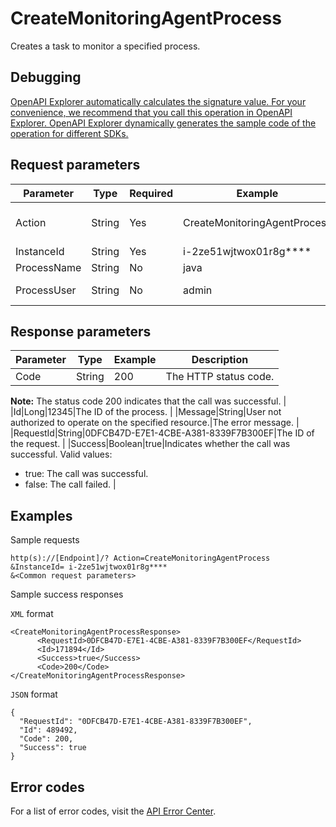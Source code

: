 # CreateMonitoringAgentProcess

Creates a task to monitor a specified process.

## Debugging

[OpenAPI Explorer automatically calculates the signature value. For your convenience, we recommend that you call this operation in OpenAPI Explorer. OpenAPI Explorer dynamically generates the sample code of the operation for different SDKs.](https://api.aliyun.com/#product=Cms&api=CreateMonitoringAgentProcess&type=RPC&version=2019-01-01)

## Request parameters

|Parameter|Type|Required|Example|Description|
|---------|----|--------|-------|-----------|
|Action|String|Yes|CreateMonitoringAgentProcess|The operation that you want to perform. Set the value to CreateMonitoringAgentProcess. |
|InstanceId|String|Yes|i-2ze51wjtwox01r8g\*\*\*\*|The ID of the instance. |
|ProcessName|String|No|java|The name of the process. |
|ProcessUser|String|No|admin|The user who launches the process. |

## Response parameters

|Parameter|Type|Example|Description|
|---------|----|-------|-----------|
|Code|String|200|The HTTP status code.

 **Note:** The status code 200 indicates that the call was successful. |
|Id|Long|12345|The ID of the process. |
|Message|String|User not authorized to operate on the specified resource.|The error message. |
|RequestId|String|0DFCB47D-E7E1-4CBE-A381-8339F7B300EF|The ID of the request. |
|Success|Boolean|true|Indicates whether the call was successful. Valid values:

 -   true: The call was successful.
-   false: The call failed. |

## Examples

Sample requests

```
http(s)://[Endpoint]/? Action=CreateMonitoringAgentProcess
&InstanceId= i-2ze51wjtwox01r8g****
&<Common request parameters>
```

Sample success responses

`XML` format

```
<CreateMonitoringAgentProcessResponse>
      <RequestId>0DFCB47D-E7E1-4CBE-A381-8339F7B300EF</RequestId>
      <Id>171894</Id>
      <Success>true</Success>
      <Code>200</Code>
</CreateMonitoringAgentProcessResponse>
```

`JSON` format

```
{
  "RequestId": "0DFCB47D-E7E1-4CBE-A381-8339F7B300EF",
  "Id": 489492,
  "Code": 200,
  "Success": true
}
```

## Error codes

For a list of error codes, visit the [API Error Center](https://error-center.alibabacloud.com/status/product/Cms).

